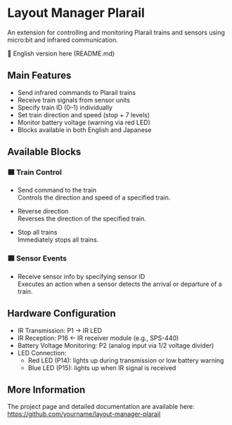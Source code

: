 # Layout Manager Plarail

An extension for controlling and monitoring Plarail trains and sensors using micro:bit and infrared communication.

📄 English version here (README.md)

## Main Features

- Send infrared commands to Plarail trains
- Receive train signals from sensor units
- Specify train ID (0–1) individually
- Set train direction and speed (stop + 7 levels)
- Monitor battery voltage (warning via red LED)
- Blocks available in both English and Japanese

## Available Blocks

### 🟦 Train Control

- Send command to the train  
  Controls the direction and speed of a specified train.

- Reverse direction  
  Reverses the direction of the specified train.

- Stop all trains  
  Immediately stops all trains.

### 🟪 Sensor Events

- Receive sensor info by specifying sensor ID  
  Executes an action when a sensor detects the arrival or departure of a train.

## Hardware Configuration

- IR Transmission: P1 → IR LED  
- IR Reception: P16 ← IR receiver module (e.g., SPS-440)  
- Battery Voltage Monitoring: P2 (analog input via 1/2 voltage divider)  
- LED Connection:  
  - Red LED (P14): lights up during transmission or low battery warning  
  - Blue LED (P15): lights up when IR signal is received

## More Information

The project page and detailed documentation are available here:  
https://github.com/yourname/layout-manager-plarail
